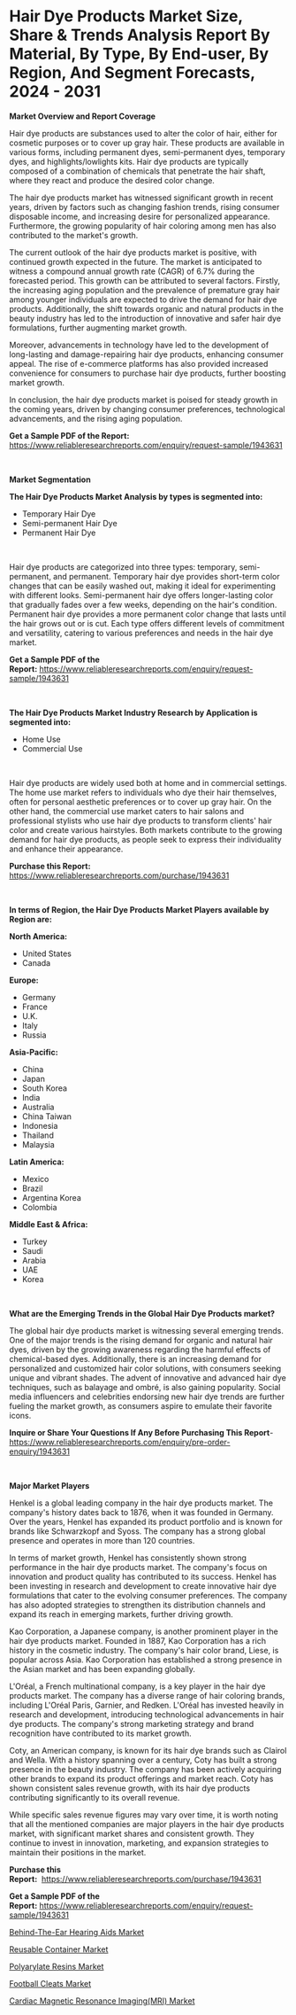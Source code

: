 <p><h1>Hair Dye Products Market Size, Share & Trends Analysis Report By Material, By Type, By End-user, By Region, And Segment Forecasts, 2024 - 2031</h1></p><p><strong>Market Overview and Report Coverage</strong></p>
<p><p>Hair dye products are substances used to alter the color of hair, either for cosmetic purposes or to cover up gray hair. These products are available in various forms, including permanent dyes, semi-permanent dyes, temporary dyes, and highlights/lowlights kits. Hair dye products are typically composed of a combination of chemicals that penetrate the hair shaft, where they react and produce the desired color change.</p><p>The hair dye products market has witnessed significant growth in recent years, driven by factors such as changing fashion trends, rising consumer disposable income, and increasing desire for personalized appearance. Furthermore, the growing popularity of hair coloring among men has also contributed to the market's growth.</p><p>The current outlook of the hair dye products market is positive, with continued growth expected in the future. The market is anticipated to witness a compound annual growth rate (CAGR) of 6.7% during the forecasted period. This growth can be attributed to several factors. Firstly, the increasing aging population and the prevalence of premature gray hair among younger individuals are expected to drive the demand for hair dye products. Additionally, the shift towards organic and natural products in the beauty industry has led to the introduction of innovative and safer hair dye formulations, further augmenting market growth.</p><p>Moreover, advancements in technology have led to the development of long-lasting and damage-repairing hair dye products, enhancing consumer appeal. The rise of e-commerce platforms has also provided increased convenience for consumers to purchase hair dye products, further boosting market growth.</p><p>In conclusion, the hair dye products market is poised for steady growth in the coming years, driven by changing consumer preferences, technological advancements, and the rising aging population.</p></p>
<p><strong>Get a Sample PDF of the Report:</strong> <a href="https://www.reliableresearchreports.com/enquiry/request-sample/1943631">https://www.reliableresearchreports.com/enquiry/request-sample/1943631</a></p>
<p>&nbsp;</p>
<p><strong>Market Segmentation</strong></p>
<p><strong>The Hair Dye Products Market Analysis by types is segmented into:</strong></p>
<p><ul><li>Temporary Hair Dye</li><li>Semi-permanent Hair Dye</li><li>Permanent Hair Dye</li></ul></p>
<p>&nbsp;</p>
<p><p>Hair dye products are categorized into three types: temporary, semi-permanent, and permanent. Temporary hair dye provides short-term color changes that can be easily washed out, making it ideal for experimenting with different looks. Semi-permanent hair dye offers longer-lasting color that gradually fades over a few weeks, depending on the hair's condition. Permanent hair dye provides a more permanent color change that lasts until the hair grows out or is cut. Each type offers different levels of commitment and versatility, catering to various preferences and needs in the hair dye market.</p></p>
<p><strong>Get a Sample PDF of the Report:</strong>&nbsp;<a href="https://www.reliableresearchreports.com/enquiry/request-sample/1943631">https://www.reliableresearchreports.com/enquiry/request-sample/1943631</a></p>
<p>&nbsp;</p>
<p><strong>The Hair Dye Products Market Industry Research by Application is segmented into:</strong></p>
<p><ul><li>Home Use</li><li>Commercial Use</li></ul></p>
<p>&nbsp;</p>
<p><p>Hair dye products are widely used both at home and in commercial settings. The home use market refers to individuals who dye their hair themselves, often for personal aesthetic preferences or to cover up gray hair. On the other hand, the commercial use market caters to hair salons and professional stylists who use hair dye products to transform clients' hair color and create various hairstyles. Both markets contribute to the growing demand for hair dye products, as people seek to express their individuality and enhance their appearance.</p></p>
<p><strong>Purchase this Report:</strong>&nbsp; <a href="https://www.reliableresearchreports.com/purchase/1943631">https://www.reliableresearchreports.com/purchase/1943631</a></p>
<p>&nbsp;</p>
<p><strong>In terms of Region, the Hair Dye Products Market Players available by Region are:</strong></p>
<p>
    <p> <strong> North America: </strong>
        <ul>
            <li>United States</li>
            <li>Canada</li>
        </ul>
        </p> 
    <p> <strong> Europe: </strong>
        <ul>
            <li>Germany</li>
            <li>France</li>
            <li>U.K.</li>
            <li>Italy</li>
            <li>Russia</li>
        </ul>
        </p> 
    <p> <strong> Asia-Pacific: </strong>
        <ul>
            <li>China</li>
            <li>Japan</li>
            <li>South Korea</li>
            <li>India</li>
            <li>Australia</li>
            <li>China Taiwan</li>
            <li>Indonesia</li>
            <li>Thailand</li>
            <li>Malaysia</li>
        </ul>
        </p> 
    <p> <strong> Latin America: </strong>
        <ul>
            <li>Mexico</li>
            <li>Brazil</li>
            <li>Argentina Korea</li>
            <li>Colombia</li>
        </ul>
        </p> 
    <p> <strong> Middle East & Africa: </strong>
        <ul>
            <li>Turkey</li>
            <li>Saudi</li>
            <li>Arabia</li>
            <li>UAE</li>
            <li>Korea</li>
        </ul>
    </p>
    </p>
<p>&nbsp;</p>
<p><strong>What are the Emerging Trends in the Global Hair Dye Products market?</strong></p>
<p><p>The global hair dye products market is witnessing several emerging trends. One of the major trends is the rising demand for organic and natural hair dyes, driven by the growing awareness regarding the harmful effects of chemical-based dyes. Additionally, there is an increasing demand for personalized and customized hair color solutions, with consumers seeking unique and vibrant shades. The advent of innovative and advanced hair dye techniques, such as balayage and ombré, is also gaining popularity. Social media influencers and celebrities endorsing new hair dye trends are further fueling the market growth, as consumers aspire to emulate their favorite icons.</p></p>
<p><strong>Inquire or Share Your Questions If Any Before Purchasing This Report</strong>- <a href="https://www.reliableresearchreports.com/enquiry/pre-order-enquiry/1943631">https://www.reliableresearchreports.com/enquiry/pre-order-enquiry/1943631</a></p>
<p>&nbsp;</p>
<p><strong>Major Market Players</strong></p>
<p><p>Henkel is a global leading company in the hair dye products market. The company's history dates back to 1876, when it was founded in Germany. Over the years, Henkel has expanded its product portfolio and is known for brands like Schwarzkopf and Syoss. The company has a strong global presence and operates in more than 120 countries.</p><p>In terms of market growth, Henkel has consistently shown strong performance in the hair dye products market. The company's focus on innovation and product quality has contributed to its success. Henkel has been investing in research and development to create innovative hair dye formulations that cater to the evolving consumer preferences. The company has also adopted strategies to strengthen its distribution channels and expand its reach in emerging markets, further driving growth.</p><p>Kao Corporation, a Japanese company, is another prominent player in the hair dye products market. Founded in 1887, Kao Corporation has a rich history in the cosmetic industry. The company's hair color brand, Liese, is popular across Asia. Kao Corporation has established a strong presence in the Asian market and has been expanding globally.</p><p>L'Oréal, a French multinational company, is a key player in the hair dye products market. The company has a diverse range of hair coloring brands, including L'Oréal Paris, Garnier, and Redken. L'Oréal has invested heavily in research and development, introducing technological advancements in hair dye products. The company's strong marketing strategy and brand recognition have contributed to its market growth.</p><p>Coty, an American company, is known for its hair dye brands such as Clairol and Wella. With a history spanning over a century, Coty has built a strong presence in the beauty industry. The company has been actively acquiring other brands to expand its product offerings and market reach. Coty has shown consistent sales revenue growth, with its hair dye products contributing significantly to its overall revenue.</p><p>While specific sales revenue figures may vary over time, it is worth noting that all the mentioned companies are major players in the hair dye products market, with significant market shares and consistent growth. They continue to invest in innovation, marketing, and expansion strategies to maintain their positions in the market.</p></p>
<p><strong>Purchase this Report:</strong>&nbsp;&nbsp;<a href="https://www.reliableresearchreports.com/purchase/1943631">https://www.reliableresearchreports.com/purchase/1943631</a></p>
<p></p>
<p><strong>Get a Sample PDF of the Report:</strong>&nbsp;<a href="https://www.reliableresearchreports.com/enquiry/request-sample/1943631">https://www.reliableresearchreports.com/enquiry/request-sample/1943631</a></p>
<p><p><a href="https://issuu.com/reportprime-2/docs/behind-the-ear-hearing-aids-market-size-2030.pptx">Behind-The-Ear Hearing Aids Market</a></p><p><a href="https://github.com/GroverBarry/Market-Research-Report-List-2/blob/main/reusable-container-market.md">Reusable Container Market</a></p><p><a href="https://issuu.com/reportprime-2/docs/polyarylate-resins-market-size-2030.pptx">Polyarylate Resins Market</a></p><p><a href="https://github.com/RickHolmes3/Market-Research-Report-List-2/blob/main/football-cleats-market.md">Football Cleats Market</a></p><p><a href="https://issuu.com/reportprime-2/docs/cardiac-magnetic-resonance-imagingmri-market-size-">Cardiac Magnetic Resonance Imaging(MRI) Market</a></p></p>